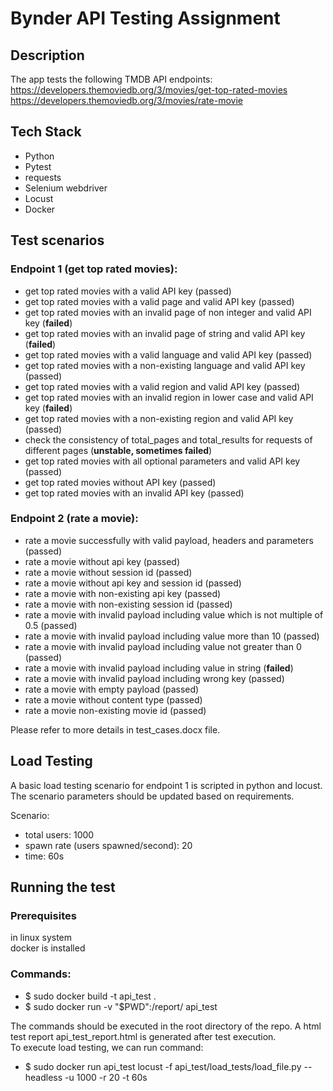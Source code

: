 # Bynder API Testing Assignment
## Description
The app tests the following TMDB API endpoints:  
https://developers.themoviedb.org/3/movies/get-top-rated-movies  
https://developers.themoviedb.org/3/movies/rate-movie

## Tech Stack
- Python  
- Pytest  
- requests  
- Selenium webdriver  
- Locust  
- Docker


## Test scenarios
### Endpoint 1 (get top rated movies):
- get top rated movies with a valid API key (passed)
- get top rated movies with a valid page and valid API key (passed)
- get top rated movies with an invalid page of non integer and valid API key (**failed**)
- get top rated movies with an invalid page of string and valid API key (**failed**)
- get top rated movies with a valid language and valid API key (passed)
- get top rated movies with a non-existing language and valid API key (passed)
- get top rated movies with a valid region and valid API key (passed)
- get top rated movies with an invalid region in lower case and valid API key (**failed**)
- get top rated movies with a non-existing region and valid API key (passed)
- check the consistency of total_pages and total_results for requests of different pages (**unstable, sometimes failed**)
- get top rated movies with all optional parameters and valid API key (passed)
- get top rated movies without API key (passed)
- get top rated movies with an invalid API key (passed)
 
### Endpoint 2 (rate a movie):
- rate a movie successfully with valid payload, headers and parameters (passed)
- rate a movie without api key (passed)
- rate a movie without session id (passed)
- rate a movie without api key and session id (passed)
- rate a movie with non-existing api key (passed)
- rate a movie with non-existing session id (passed)
- rate a movie with invalid payload including value which is not multiple of 0.5 (passed)
- rate a movie with invalid payload including value more than 10 (passed)
- rate a movie with invalid payload including value not greater than 0 (passed)
- rate a movie with invalid payload including value in string (**failed**)
- rate a movie with invalid payload including wrong key (passed)
- rate a movie with empty payload (passed)
- rate a movie without content type (passed)
- rate a movie non-existing movie id (passed)

Please refer to more details in test_cases.docx file.

## Load Testing
A basic load testing scenario for endpoint 1 is scripted in python and locust. The scenario parameters should be updated based on 
requirements.

Scenario:
 - total users: 1000
 - spawn rate (users spawned/second): 20
 - time: 60s

## Running the test
### Prerequisites
in linux system  
docker is installed

### Commands:
- $ sudo docker build -t api_test .
- $ sudo docker run -v "$PWD":/report/ api_test

The commands should be executed in the root directory of the repo. A html test report api_test_report.html is generated 
after test execution.  
To execute load testing, we can run command: 
- $ sudo docker run api_test locust -f api_test/load_tests/load_file.py --headless -u 1000 -r 20 -t 60s
